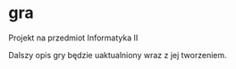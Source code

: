 # gra
 Projekt na przedmiot Informatyka II

Dalszy opis gry będzie uaktualniony wraz z jej tworzeniem.